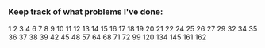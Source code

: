 ### Keep track of what problems I've done:
1
2
3
4
6
7
8
9
10
11
12
13
14
15
16
17 
18
19
20
21
22
24
25
26
27
29
32
34
35
36
37
38
39
42
45
48
57
64
68
71
72
99
120
134
145
161
162
